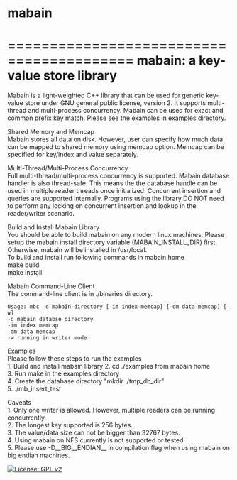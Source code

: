 # mabain

=========================================
mabain: a key-value store library
=========================================

Mabain is a light-weighted C++ library that can be used for generic
key-value store under GNU general public license, version 2.
It supports multi-thread and multi-process concurrency. Mabain can be
used for exact and common prefix key match.  Please see the examples in
examples directory.

Shared Memory and Memcap  
    Mabain stores all data on disk. However, user can specify how much data can be
    mapped to shared memory using memcap option. Memcap can be specified for key/index
    and value separately.

Multi-Thread/Multi-Process Concurrency  
    Full multi-thread/multi-process concurrency is supported. Mabain database
    handler is also thread-safe. This means the the database handle can be used
    in multiple reader threads once initialized. Concurrent insertion and queries are
    supported internally. Programs using the library DO NOT need to perform any
    locking on concurrent insertion and lookup in the reader/writer scenario.

Build and Install Mabain Library  
    You should be able to build mabain on any modern linux machines. Please setup the mabain
    install directory variable (MABAIN_INSTALL_DIR) first. Otherwise, mabain will be installed
    in /usr/local.   
    To build and install run following commands in mabain home  
    make build  
    make install  

Mabain Command-Line Client  
    The command-line client is in ./binaries directory.

    Usage: mbc -d mabain-directory [-im index-memcap] [-dm data-memcap] [-w]
	-d mabain databse directory
	-im index memcap
	-dm data memcap
	-w running in writer mode

Examples  
    Please follow these steps to run the examples  
    1. Build and install mabain library
    2. cd ./examples from mabain home  
    3. Run make in the examples directory  
    4. Create the database directory "mkdir ./tmp_db_dir"  
    5. ./mb_insert_test  

Caveats  
    1. Only one writer is allowed. However, multiple readers can be running concurrently.  
    2. The longest key supported is 256 bytes.  
    3. The value/data size can not be bigger than 32767 bytes.  
    4. Using mabain on NFS currently is not supported or tested.  
    5. Please use -D__BIG__ENDIAN__ in compilation flag when using mabain on big endian machines.
    
[![License: GPL v2](https://img.shields.io/badge/License-GPL%20v2-blue.svg)](https://www.gnu.org/licenses/old-licenses/gpl-2.0.en.html)
